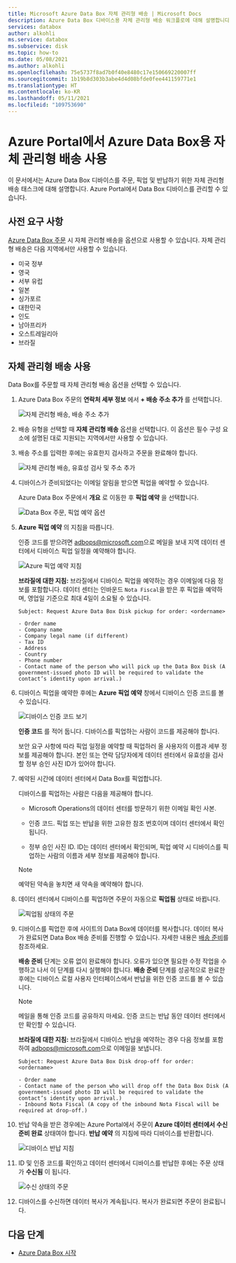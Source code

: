 ```yaml
---
title: Microsoft Azure Data Box 자체 관리형 배송 | Microsoft Docs
description: Azure Data Box 디바이스용 자체 관리형 배송 워크플로에 대해 설명합니다.
services: databox
author: alkohli
ms.service: databox
ms.subservice: disk
ms.topic: how-to
ms.date: 05/08/2021
ms.author: alkohli
ms.openlocfilehash: 75e5737f8ad7b0f40e8480c17e150669220007ff
ms.sourcegitcommit: 1b19b8d303b3abe4d4d08bfde0fee441159771e1
ms.translationtype: HT
ms.contentlocale: ko-KR
ms.lasthandoff: 05/11/2021
ms.locfileid: "109753690"
---
```

# <a name="use-self-managed-shipping-for-azure-data-box-in-the-azure-portal"></a>Azure Portal에서 Azure Data Box용 자체 관리형 배송 사용

이 문서에서는 Azure Data Box 디바이스를 주문, 픽업 및 반납하기 위한 자체 관리형 배송 태스크에 대해 설명합니다. Azure Portal에서 Data Box 디바이스를 관리할 수 있습니다.

## <a name="prerequisites"></a>사전 요구 사항

[Azure Data Box 주문](data-box-deploy-ordered.md) 시 자체 관리형 배송을 옵션으로 사용할 수 있습니다. 자체 관리형 배송은 다음 지역에서만 사용할 수 있습니다.

* 미국 정부
* 영국
* 서부 유럽
* 일본
* 싱가포르
* 대한민국
* 인도
* 남아프리카
* 오스트레일리아
* 브라질

## <a name="use-self-managed-shipping"></a>자체 관리형 배송 사용

Data Box를 주문할 때 자체 관리형 배송 옵션을 선택할 수 있습니다.

1. Azure Data Box 주문의 **연락처 세부 정보** 에서 **+ 배송 주소 추가** 를 선택합니다.
 
   ![자체 관리형 배송, 배송 주소 추가](media\data-box-portal-customer-managed-shipping\choose-self-managed-shipping-1.png)

2. 배송 유형을 선택할 때 **자체 관리형 배송** 옵션을 선택합니다. 이 옵션은 필수 구성 요소에 설명된 대로 지원되는 지역에서만 사용할 수 있습니다.

3. 배송 주소를 입력한 후에는 유효한지 검사하고 주문을 완료해야 합니다.

   ![자체 관리형 배송, 유효성 검사 및 주소 추가](media\data-box-portal-customer-managed-shipping\choose-self-managed-shipping-2.png)

4. 디바이스가 준비되었다는 이메일 알림을 받으면 픽업을 예약할 수 있습니다.

   Azure Data Box 주문에서 **개요** 로 이동한 후 **픽업 예약** 을 선택합니다.

   ![Data Box 주문, 픽업 예약 옵션](media\data-box-portal-customer-managed-shipping\data-box-portal-schedule-pickup-01.png)

5. **Azure 픽업 예약** 의 지침을 따릅니다.

   인증 코드를 받으려면 [adbops@microsoft.com](mailto:adbops@microsoft.com)으로 메일을 보내 지역 데이터 센터에서 디바이스 픽업 일정을 예약해야 합니다.

   ![Azure 픽업 예약 지침](media\data-box-portal-customer-managed-shipping\data-box-portal-schedule-pickup-email-01.png)

   **브라질에 대한 지침:** 브라질에서 디바이스 픽업을 예약하는 경우 이메일에 다음 정보를 포함합니다. 데이터 센터는 인바운드 `Nota Fiscal`을 받은 후 픽업을 예약하며, 영업일 기준으로 최대 4일이 소요될 수 있습니다.

   ```
   Subject: Request Azure Data Box Disk pickup for order: <ordername>

   - Order name
   - Company name
   - Company legal name (if different) 
   - Tax ID 
   - Address 
   - Country 
   - Phone number 
   - Contact name of the person who will pick up the Data Box Disk (A government-issued photo ID will be required to validate the contact’s identity upon arrival.)   
   ```

6. 디바이스 픽업을 예약한 후에는 **Azure 픽업 예약** 창에서 디바이스 인증 코드를 볼 수 있습니다.

   ![디바이스 인증 코드 보기](media\data-box-portal-customer-managed-shipping\data-box-portal-auth-01b.png)

   **인증 코드** 를 적어 둡니다. 디바이스를 픽업하는 사람이 코드를 제공해야 합니다.

   보안 요구 사항에 따라 픽업 일정을 예약할 때 픽업하러 올 사용자의 이름과 세부 정보를 제공해야 합니다. 본인 또는 연락 담당자에게 데이터 센터에서 유효성을 검사할 정부 승인 사진 ID가 있어야 합니다.

7. 예약된 시간에 데이터 센터에서 Data Box를 픽업합니다.

   디바이스를 픽업하는 사람은 다음을 제공해야 합니다.

   * Microsoft Operations의 데이터 센터를 방문하기 위한 이메일 확인 사본.

   * 인증 코드. 픽업 또는 반납을 위한 고유한 참조 번호이며 데이터 센터에서 확인됩니다.

   * 정부 승인 사진 ID. ID는 데이터 센터에서 확인되며, 픽업 예약 시 디바이스를 픽업하는 사람의 이름과 세부 정보를 제공해야 합니다.

   > [!NOTE]
   > 예약된 약속을 놓치면 새 약속을 예약해야 합니다.

8. 데이터 센터에서 디바이스를 픽업하면 주문이 자동으로 **픽업됨** 상태로 바뀝니다.

    ![픽업됨 상태의 주문](media\data-box-portal-customer-managed-shipping\data-box-portal-picked-up-boxed-01.png)

9. 디바이스를 픽업한 후에 사이트의 Data Box에 데이터를 복사합니다. 데이터 복사가 완료되면 Data Box 배송 준비를 진행할 수 있습니다. 자세한 내용은 [배송 준비](data-box-deploy-picked-up.md#prepare-to-ship)를 참조하세요.

   **배송 준비** 단계는 오류 없이 완료해야 합니다. 오류가 있으면 필요한 수정 작업을 수행하고 나서 이 단계를 다시 실행해야 합니다. **배송 준비** 단계를 성공적으로 완료한 후에는 디바이스 로컬 사용자 인터페이스에서 반납을 위한 인증 코드를 볼 수 있습니다.

   > [!NOTE]
   > 메일을 통해 인증 코드를 공유하지 마세요. 인증 코드는 반납 동안 데이터 센터에서만 확인할 수 있습니다.

   **브라질에 대한 지침:** 브라질에서 디바이스 반납을 예약하는 경우 다음 정보를 포함하여 [adbops@microsoft.com](mailto:adbops@microsoft.com)으로 이메일을 보냅니다.

   ```
   Subject: Request Azure Data Box Disk drop-off for order: <ordername>

   - Order name
   - Contact name of the person who will drop off the Data Box Disk (A government-issued photo ID will be required to validate the contact’s identity upon arrival.) 
   - Inbound Nota Fiscal (A copy of the inbound Nota Fiscal will be required at drop-off.)   
   ```

10. 반납 약속을 받은 경우에는 Azure Portal에서 주문이 **Azure 데이터 센터에서 수신 준비 완료** 상태여야 합니다. **반납 예약** 의 지침에 따라 디바이스를 반환합니다.

    ![디바이스 반납 지침](media\data-box-portal-customer-managed-shipping\data-box-portal-received-complete-02b.png)

11. ID 및 인증 코드를 확인하고 데이터 센터에서 디바이스를 반납한 후에는 주문 상태가 **수신됨** 이 됩니다.

    ![수신 상태의 주문](media\data-box-portal-customer-managed-shipping\data-box-portal-received-complete-01.png)

12. 디바이스를 수신하면 데이터 복사가 계속됩니다. 복사가 완료되면 주문이 완료됩니다.

## <a name="next-steps"></a>다음 단계

* [Azure Data Box 시작](data-box-quickstart-portal.md)
